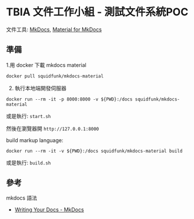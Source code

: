 #  TBIA 文件工作小組 - 測試文件系統POC

文件工具: [MkDocs](https://www.mkdocs.org/), [Material for MkDocs](https://squidfunk.github.io/mkdocs-material/)

## 準備

1.用 docker 下載 mkdocs material

```bash
docker pull squidfunk/mkdocs-material
```

2. 執行本地端開發伺服器

```
docker run --rm -it -p 8000:8000 -v ${PWD}:/docs squidfunk/mkdocs-material
```
或是執行: `start.sh`

然後在瀏覽器開 `http://127.0.0.1:8000`

build markup language:

```
docker run --rm -it -v ${PWD}:/docs squidfunk/mkdocs-material build
```
或是執行: `build.sh`

## 參考

mkdocs 語法

- [Writing Your Docs - MkDocs](https://www.mkdocs.org/user-guide/writing-your-docs/)


